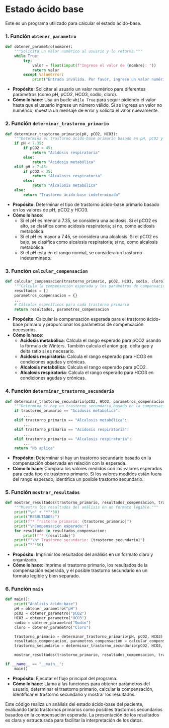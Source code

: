 # Estado ácido base
Este es un programa utilizado para calcular el estado ácido-base.

### 1. **Función `obtener_parametro`**
```python
def obtener_parametro(nombre):
    """Solicita un valor numérico al usuario y lo retorna."""
    while True:
        try:
            valor = float(input(f"Ingrese el valor de {nombre}: "))
            return valor
        except ValueError:
            print("Entrada inválida. Por favor, ingrese un valor numérico.")
```
- **Propósito**: Solicitar al usuario un valor numérico para diferentes parámetros (como pH, pCO2, HCO3, sodio, cloro).
- **Cómo lo hace**: Usa un bucle `while True` para seguir pidiendo el valor hasta que el usuario ingrese un número válido. Si se ingresa un valor no numérico, muestra un mensaje de error y solicita el valor nuevamente.

### 2. **Función `determinar_trastorno_primario`**
```python
def determinar_trastorno_primario(pH, pCO2, HCO3):
    """Determina el trastorno ácido-base primario basado en pH, pCO2 y HCO3."""
    if pH < 7.35:
        if pCO2 > 45:
            return "Acidosis respiratoria"
        else:
            return "Acidosis metabólica"
    elif pH > 7.45:
        if pCO2 < 35:
            return "Alcalosis respiratoria"
        else:
            return "Alcalosis metabólica"
    else:
        return "Trastorno ácido-base indeterminado"
```
- **Propósito**: Determinar el tipo de trastorno ácido-base primario basado en los valores de pH, pCO2 y HCO3.
- **Cómo lo hace**: 
  - Si el pH es menor a 7.35, se considera una acidosis. Si el pCO2 es alto, se clasifica como acidosis respiratoria; si no, como acidosis metabólica.
  - Si el pH es mayor a 7.45, se considera una alcalosis. Si el pCO2 es bajo, se clasifica como alcalosis respiratoria; si no, como alcalosis metabólica.
  - Si el pH está en el rango normal, se considera un trastorno indeterminado.

### 3. **Función `calcular_compensacion`**
```python
def calcular_compensacion(trastorno_primario, pCO2, HCO3, sodio, cloro):
    """Calcula la compensación esperada y los parámetros de compensación."""
    resultados = []
    parametros_compensacion = {}
    ...
    # Cálculos específicos para cada trastorno primario
    return resultados, parametros_compensacion
```
- **Propósito**: Calcular la compensación esperada para el trastorno ácido-base primario y proporcionar los parámetros de compensación necesarios.
- **Cómo lo hace**:
  - **Acidosis metabólica**: Calcula el rango esperado para pCO2 usando la fórmula de Winters. También calcula el anion gap, delta gap y delta ratio si es necesario.
  - **Acidosis respiratoria**: Calcula el rango esperado para HCO3 en condiciones agudas y crónicas.
  - **Alcalosis metabólica**: Calcula el rango esperado para pCO2.
  - **Alcalosis respiratoria**: Calcula el rango esperado para HCO3 en condiciones agudas y crónicas.

### 4. **Función `determinar_trastorno_secundario`**
```python
def determinar_trastorno_secundario(pCO2, HCO3, parametros_compensacion, trastorno_primario):
    """Determina si hay un trastorno secundario basado en la compensación esperada."""
    if trastorno_primario == "Acidosis metabólica":
        ...
    elif trastorno_primario == "Alcalosis metabólica":
        ...
    elif trastorno_primario == "Acidosis respiratoria":
        ...
    elif trastorno_primario == "Alcalosis respiratoria":
        ...
    return "No aplica"
```
- **Propósito**: Determinar si hay un trastorno secundario basado en la compensación observada en relación con la esperada.
- **Cómo lo hace**: Compara los valores medidos con los valores esperados para cada tipo de trastorno primario. Si los valores medidos están fuera del rango esperado, identifica un posible trastorno secundario.

### 5. **Función `mostrar_resultados`**
```python
def mostrar_resultados(trastorno_primario, resultados_compensacion, trastorno_secundario):
    """Muestra los resultados del análisis en un formato legible."""
    print("\n" + "*"*50)
    print("RESULTADOS:")
    print(f"* Trastorno primario: {trastorno_primario}")
    print("\nCompensación esperada:")
    for resultado in resultados_compensacion:
        print(f"* {resultado}")
    print(f"\n* Trastorno secundario: {trastorno_secundario}")
    print("*"*50)
```
- **Propósito**: Imprimir los resultados del análisis en un formato claro y organizado.
- **Cómo lo hace**: Imprime el trastorno primario, los resultados de la compensación esperada, y el posible trastorno secundario en un formato legible y bien separado.

### 6. **Función `main`**
```python
def main():
    print("Análisis ácido-base")
    pH = obtener_parametro("pH")
    pCO2 = obtener_parametro("pCO2")
    HCO3 = obtener_parametro("HCO3")
    sodio = obtener_parametro("Sodio")
    cloro = obtener_parametro("Cloro")

    trastorno_primario = determinar_trastorno_primario(pH, pCO2, HCO3)
    resultados_compensacion, parametros_compensacion = calcular_compensacion(trastorno_primario, pCO2, HCO3, sodio, cloro)
    trastorno_secundario = determinar_trastorno_secundario(pCO2, HCO3, parametros_compensacion, trastorno_primario)

    mostrar_resultados(trastorno_primario, resultados_compensacion, trastorno_secundario)

if __name__ == "__main__":
    main()
```
- **Propósito**: Ejecutar el flujo principal del programa.
- **Cómo lo hace**: Llama a las funciones para obtener parámetros del usuario, determinar el trastorno primario, calcular la compensación, identificar el trastorno secundario y mostrar los resultados.

Este código realiza un análisis del estado ácido-base del paciente, evaluando tanto trastornos primarios como posibles trastornos secundarios basados en la compensación esperada. La presentación de los resultados es clara y estructurada para facilitar la interpretación de los datos.
